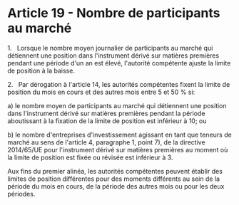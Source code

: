 # Article 19 - Nombre de participants au marché


1.   Lorsque le nombre moyen journalier de participants au marché qui détiennent une position dans l'instrument dérivé sur matières premières pendant une période d'un an est élevé, l'autorité compétente ajuste la limite de position à la baisse.

2.   Par dérogation à l'article 14, les autorités compétentes fixent la limite de position du mois en cours et des autres mois entre 5 et 50 % si:

a) le nombre moyen de participants au marché qui détiennent une position dans l'instrument dérivé sur matières premières pendant la période aboutissant à la fixation de la limite de position est inférieur à 10; ou

b) le nombre d'entreprises d'investissement agissant en tant que teneurs de marché au sens de l'article 4, paragraphe 1, point 7), de la directive 2014/65/UE pour l'instrument dérivé sur matières premières au moment où la limite de position est fixée ou révisée est inférieur à 3.

Aux fins du premier alinéa, les autorités compétentes peuvent établir des limites de position différentes pour des moments différents au sein de la période du mois en cours, de la période des autres mois ou pour les deux périodes.
